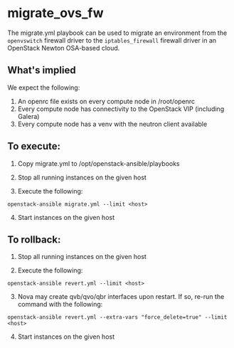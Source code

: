 # migrate_ovs_fw

The migrate.yml playbook can be used to migrate an environment from the `openvswitch` firewall driver to the `iptables_firewall` firewall driver in an OpenStack Newton OSA-based cloud.

## What's implied

We expect the following:

1. An openrc file exists on every compute node in /root/openrc
2. Every compute node has connectivity to the OpenStack VIP (including Galera)
3. Every compute node has a venv with the neutron client available

## To execute:

1. Copy migrate.yml to /opt/openstack-ansible/playbooks

2. Stop all running instances on the given host

3. Execute the following: 

```
openstack-ansible migrate.yml --limit <host>
```

4. Start instances on the given host

## To rollback:

1. Stop all running instances on the given host

2. Execute the following: 

```
openstack-ansible revert.yml --limit <host>
```

3. Nova may create qvb/qvo/qbr interfaces upon restart. If so, re-run the command with the following: 

```
openstack-ansible revert.yml --extra-vars "force_delete=true" --limit <host>
```

4. Start instances on the given host
